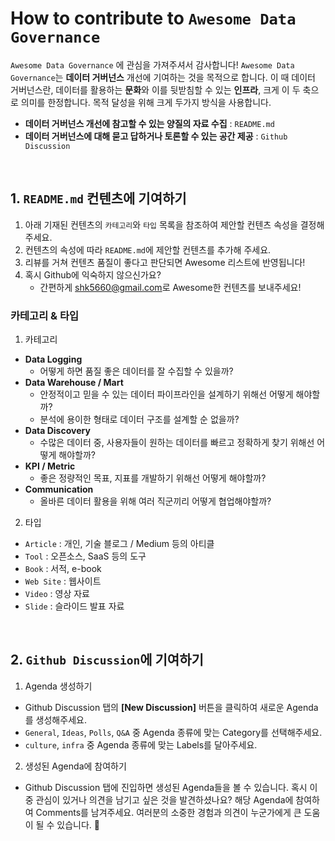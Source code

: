 
# How to contribute to `Awesome Data Governance`

`Awesome Data Governance` 에 관심을 가져주셔서 감사합니다! `Awesome Data Governance`는 **데이터 거버넌스** 개선에 기여하는 것을 목적으로 합니다. 이 때 데이터 거버넌스란, 데이터를 활용하는 **문화**와 이를 뒷받침할 수 있는 **인프라**, 크게 이 두 축으로 의미를 한정합니다. 목적 달성을 위해 크게 두가지 방식을 사용합니다.

- **데이터 거버넌스 개선에 참고할 수 있는 양질의 자료 수집** : `README.md`
- **데이터 거버넌스에 대해 묻고 답하거나 토론할 수 있는 공간 제공** : `Github Discussion`

<br/>

## 1. `README.md` 컨텐츠에 기여하기

1. 아래 기재된 컨텐츠의 `카테고리`와 `타입` 목록을 참조하여 제안할 컨텐츠 속성을 결정해 주세요.
2. 컨텐츠의 속성에 따라 `README.md`에 제안할 컨텐츠를 추가해 주세요.
3. 리뷰를 거쳐 컨텐츠 품질이 좋다고 판단되면 Awesome 리스트에 반영됩니다!
4. 혹시 Github에 익숙하지 않으신가요?
	- 간편하게 [shk5660@gmail.com](mailto:shk5660@gmail.com)로 Awesome한 컨텐츠를 보내주세요!

### 카테고리 & 타입

1. 카테고리
  - **Data Logging**
    - 어떻게 하면 품질 좋은 데이터를 잘 수집할 수 있을까?
  - **Data Warehouse / Mart**
    - 안정적이고 믿을 수 있는 데이터 파이프라인을 설계하기 위해선 어떻게 해야할까?
    - 분석에 용이한 형태로 데이터 구조를 설계할 순 없을까?
  - **Data Discovery**
    - 수많은 데이터 중, 사용자들이 원하는 데이터를 빠르고 정확하게 찾기 위해선 어떻게 해야할까?
  - **KPI / Metric**
    - 좋은 정량적인 목표, 지표를 개발하기 위해선 어떻게 해야할까?
  - **Communication**
    - 올바른 데이터 활용을 위해 여러 직군끼리 어떻게 협업해야할까?

2. 타입
  - `Article` : 개인, 기술 블로그 / Medium 등의 아티클
  - `Tool` : 오픈소스, SaaS 등의 도구
  - `Book` : 서적, e-book
  - `Web Site` : 웹사이트
  - `Video` : 영상 자료
  - `Slide` : 슬라이드 발표 자료

<br/>

## 2. `Github Discussion`에 기여하기

1. Agenda 생성하기
  - Github Discussion 탭의 **[New Discussion]** 버튼을 클릭하여 새로운 Agenda를 생성해주세요.
  - `General`, `Ideas`, `Polls`, `Q&A` 중 Agenda 종류에 맞는 Category를 선택해주세요.
  - `culture`, `infra` 중 Agenda 종류에 맞는 Labels를 달아주세요.

2. 생성된 Agenda에 참여하기
  - Github Discussion 탭에 진입하면 생성된 Agenda들을 볼 수 있습니다. 혹시 이 중 관심이 있거나 의견을 남기고 싶은 것을 발견하셨나요? 해당 Agenda에 참여하여 Comments를 남겨주세요. 여러분의 소중한 경험과 의견이 누군가에게 큰 도움이 될 수 있습니다. 🙏




